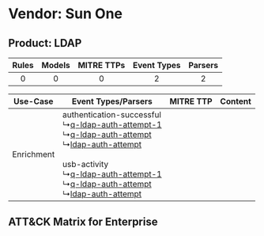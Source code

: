Vendor: Sun One
===============
Product: LDAP
-------------
| Rules | Models | MITRE TTPs | Event Types | Parsers |
|:-----:|:------:|:----------:|:-----------:|:-------:|
|   0   |   0    |     0      |      2      |    2    |

|  Use-Case  | Event Types/Parsers    | MITRE TTP | Content    |
|:----------:| ---- | --------- | ---- |
| Enrichment |  authentication-successful<br> ↳[q-ldap-auth-attempt-1](Ps/pC_qldapauthattempt1.md)<br> ↳[q-ldap-auth-attempt](Ps/pC_qldapauthattempt.md)<br> ↳[ldap-auth-attempt](Ps/pC_ldapauthattempt.md)<br><br> usb-activity<br> ↳[q-ldap-auth-attempt-1](Ps/pC_qldapauthattempt1.md)<br> ↳[q-ldap-auth-attempt](Ps/pC_qldapauthattempt.md)<br> ↳[ldap-auth-attempt](Ps/pC_ldapauthattempt.md)<br> |    | [](RM/r_m_sun_one_ldap_Enrichment.md) |

ATT&CK Matrix for Enterprise
----------------------------
